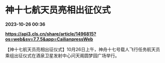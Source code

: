 # 神十七航天员亮相出征仪式

**2023-10-26 00:36**

**https://api3.cls.cn/share/article/1496815?os=web&sv=7.7.5&app=CailianpressWeb**

【神十七航天员亮相出征仪式】10月26日上午，神舟十七号载人飞行任务航天员乘组出征仪式在酒泉卫星发射中心问天阁圆梦园广场举行。